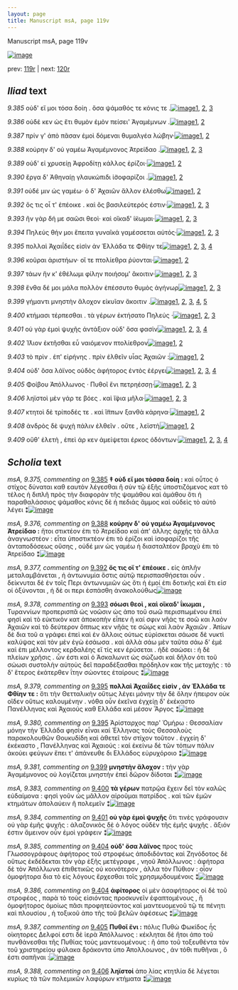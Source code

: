 ```yaml
---
layout: page
title: Manuscript msA, page 119v
---
```


Manuscript msA, page 119v

[![image](http://www.homermultitext.org/iipsrv?OBJ=IIP,1.0&FIF=/project/homer/pyramidal/deepzoom/hmt/vaimg/2017a/VA119VN_0622.tif&WID=100&CVT=JPEG)](http://www.homermultitext.org/ict2/?urn=urn:cite2:hmt:vaimg.2017a:VA119VN_0622)

prev:  [119r](../119r/) | next:  [120r](../120r/)

## *Iliad* text

*9.385* <a id="9.385"/> οὐδ' εἴ μοι τόσα δοίη . ὅσα ψάμαθός τε κόνις τε .[![image](http://www.homermultitext.org/iipsrv?OBJ=IIP,1.0&FIF=/project/homer/pyramidal/deepzoom/hmt/vaimg/2017a/VA119VN_0622.tif&RGN=0.498,0.2195,0.3577,0.0218&WID=1000&CVT=JPEG)](http://www.homermultitext.org/ict2/?urn=urn:cite2:hmt:vaimg.2017a:VA119VN_0622@0.498,0.2195,0.3577,0.0218)[1](#msA_9.667), [2](#msA_9.375), [3](#msA_9.1)

*9.386* <a id="9.386"/> οὐδέ κεν ὡς ἔτι θυμὸν ἐμὸν πείσει' Ἀγαμέμνων .[![image](http://www.homermultitext.org/iipsrv?OBJ=IIP,1.0&FIF=/project/homer/pyramidal/deepzoom/hmt/vaimg/2017a/VA119VN_0622.tif&RGN=0.496,0.2398,0.3577,0.0218&WID=1000&CVT=JPEG)](http://www.homermultitext.org/ict2/?urn=urn:cite2:hmt:vaimg.2017a:VA119VN_0622@0.496,0.2398,0.3577,0.0218)[1](#msA_9.667), [2](#msA_9.1)

*9.387* <a id="9.387"/> πρίν γ' ἀπὸ πᾶσαν ἐμοὶ δόμεναι θυμαλγέα λώβην·[![image](http://www.homermultitext.org/iipsrv?OBJ=IIP,1.0&FIF=/project/homer/pyramidal/deepzoom/hmt/vaimg/2017a/VA119VN_0622.tif&RGN=0.494,0.2617,0.3727,0.0218&WID=1000&CVT=JPEG)](http://www.homermultitext.org/ict2/?urn=urn:cite2:hmt:vaimg.2017a:VA119VN_0622@0.494,0.2617,0.3727,0.0218)[1](#msA_9.667), [2](#msA_9.1)

*9.388* <a id="9.388"/> κούρην δ' οὐ γαμέω Ἀγαμέμνονος Ἀτρείδαο .[![image](http://www.homermultitext.org/iipsrv?OBJ=IIP,1.0&FIF=/project/homer/pyramidal/deepzoom/hmt/vaimg/2017a/VA119VN_0622.tif&RGN=0.494,0.2789,0.3727,0.0218&WID=1000&CVT=JPEG)](http://www.homermultitext.org/ict2/?urn=urn:cite2:hmt:vaimg.2017a:VA119VN_0622@0.494,0.2789,0.3727,0.0218)[1](#msA_9.667), [2](#msA_9.376), [3](#msA_9.1)

*9.389* <a id="9.389"/> οὐδ' εἰ χρυσείῃ Ἀφροδίτῃ κάλλος ἐρίζοι·[![image](http://www.homermultitext.org/iipsrv?OBJ=IIP,1.0&FIF=/project/homer/pyramidal/deepzoom/hmt/vaimg/2017a/VA119VN_0622.tif&RGN=0.493,0.297,0.3727,0.0218&WID=1000&CVT=JPEG)](http://www.homermultitext.org/ict2/?urn=urn:cite2:hmt:vaimg.2017a:VA119VN_0622@0.493,0.297,0.3727,0.0218)[1](#msA_9.667), [2](#msA_9.1)

*9.390* <a id="9.390"/> ἔργα δ' Ἀθηναίῃ γλαυκώπιδι ἰ̈σοφαρίζοι .[![image](http://www.homermultitext.org/iipsrv?OBJ=IIP,1.0&FIF=/project/homer/pyramidal/deepzoom/hmt/vaimg/2017a/VA119VN_0622.tif&RGN=0.491,0.3165,0.3727,0.0218&WID=1000&CVT=JPEG)](http://www.homermultitext.org/ict2/?urn=urn:cite2:hmt:vaimg.2017a:VA119VN_0622@0.491,0.3165,0.3727,0.0218)[1](#msA_9.667), [2](#msA_9.1)

*9.391* <a id="9.391"/> οὐδέ μιν ὡς γαμέω· ὁ δ' Ἀχαιῶν ἄλλον ἑλέσθω[![image](http://www.homermultitext.org/iipsrv?OBJ=IIP,1.0&FIF=/project/homer/pyramidal/deepzoom/hmt/vaimg/2017a/VA119VN_0622.tif&RGN=0.488,0.3346,0.3727,0.0218&WID=1000&CVT=JPEG)](http://www.homermultitext.org/ict2/?urn=urn:cite2:hmt:vaimg.2017a:VA119VN_0622@0.488,0.3346,0.3727,0.0218)[1](#msA_9.667), [2](#msA_9.1)

*9.392* <a id="9.392"/> ὅς τις οἷ τ' ἐπέοικε . καὶ ὃς βασιλεύτερός ἐστιν·[![image](http://www.homermultitext.org/iipsrv?OBJ=IIP,1.0&FIF=/project/homer/pyramidal/deepzoom/hmt/vaimg/2017a/VA119VN_0622.tif&RGN=0.486,0.3541,0.3727,0.0218&WID=1000&CVT=JPEG)](http://www.homermultitext.org/ict2/?urn=urn:cite2:hmt:vaimg.2017a:VA119VN_0622@0.486,0.3541,0.3727,0.0218)[1](#msA_9.667), [2](#msA_9.377), [3](#msA_9.1)

*9.393* <a id="9.393"/> ἢν γὰρ δή με σαῶσι θεοὶ· καὶ οἴκαδ' ί̈κωμαι·[![image](http://www.homermultitext.org/iipsrv?OBJ=IIP,1.0&FIF=/project/homer/pyramidal/deepzoom/hmt/vaimg/2017a/VA119VN_0622.tif&RGN=0.485,0.3714,0.3727,0.0218&WID=1000&CVT=JPEG)](http://www.homermultitext.org/ict2/?urn=urn:cite2:hmt:vaimg.2017a:VA119VN_0622@0.485,0.3714,0.3727,0.0218)[1](#msA_9.667), [2](#msA_9.378), [3](#msA_9.1)

*9.394* <a id="9.394"/> Πηλεύς θήν μοι ἔπειτα γυναῖκά γαμέσσεται αὐτός·[![image](http://www.homermultitext.org/iipsrv?OBJ=IIP,1.0&FIF=/project/homer/pyramidal/deepzoom/hmt/vaimg/2017a/VA119VN_0622.tif&RGN=0.501,0.3925,0.3918,0.0218&WID=1000&CVT=JPEG)](http://www.homermultitext.org/ict2/?urn=urn:cite2:hmt:vaimg.2017a:VA119VN_0622@0.501,0.3925,0.3918,0.0218)[1](#msA_9.667), [2](#msAim_9.390), [3](#msA_9.1)

*9.395* <a id="9.395"/> πολλαὶ Ἀχαιΐδες εἰσὶν ἀν Ἑλλάδα τε Φθίην τε[![image](http://www.homermultitext.org/iipsrv?OBJ=IIP,1.0&FIF=/project/homer/pyramidal/deepzoom/hmt/vaimg/2017a/VA119VN_0622.tif&RGN=0.498,0.4098,0.3928,0.0218&WID=1000&CVT=JPEG)](http://www.homermultitext.org/ict2/?urn=urn:cite2:hmt:vaimg.2017a:VA119VN_0622@0.498,0.4098,0.3928,0.0218)[1](#msA_9.667), [2](#msA_9.379), [3](#msA_9.380), [4](#msA_9.1)

*9.396* <a id="9.396"/> κοῦραι ἀριστήων· οἵ τε πτολίεθρα ῥύονται·[![image](http://www.homermultitext.org/iipsrv?OBJ=IIP,1.0&FIF=/project/homer/pyramidal/deepzoom/hmt/vaimg/2017a/VA119VN_0622.tif&RGN=0.496,0.4286,0.3928,0.0218&WID=1000&CVT=JPEG)](http://www.homermultitext.org/ict2/?urn=urn:cite2:hmt:vaimg.2017a:VA119VN_0622@0.496,0.4286,0.3928,0.0218)[1](#msA_9.667), [2](#msA_9.1)

*9.397* <a id="9.397"/> τάων ἥν κ' ἐθέλωμι φίλην ποιήσομ' ἄκοιτιν·[![image](http://www.homermultitext.org/iipsrv?OBJ=IIP,1.0&FIF=/project/homer/pyramidal/deepzoom/hmt/vaimg/2017a/VA119VN_0622.tif&RGN=0.501,0.4474,0.3928,0.0218&WID=1000&CVT=JPEG)](http://www.homermultitext.org/ict2/?urn=urn:cite2:hmt:vaimg.2017a:VA119VN_0622@0.501,0.4474,0.3928,0.0218)[1](#msA_9.667), [2](#msAim_9.391), [3](#msA_9.1)

*9.398* <a id="9.398"/> ἔνθα δέ μοι μάλα πολλὸν ἐπέσσυτο θυμὸς ἀγήνωρ[![image](http://www.homermultitext.org/iipsrv?OBJ=IIP,1.0&FIF=/project/homer/pyramidal/deepzoom/hmt/vaimg/2017a/VA119VN_0622.tif&RGN=0.5,0.4647,0.3928,0.0218&WID=1000&CVT=JPEG)](http://www.homermultitext.org/ict2/?urn=urn:cite2:hmt:vaimg.2017a:VA119VN_0622@0.5,0.4647,0.3928,0.0218)[1](#msA_9.667), [2](#msA_9.382), [3](#msA_9.1)

*9.399* <a id="9.399"/> γήμαντι μνηστὴν ἄλοχον εἰκυῖαν ἄκοιτιν .[![image](http://www.homermultitext.org/iipsrv?OBJ=IIP,1.0&FIF=/project/homer/pyramidal/deepzoom/hmt/vaimg/2017a/VA119VN_0622.tif&RGN=0.488,0.4872,0.3928,0.0218&WID=1000&CVT=JPEG)](http://www.homermultitext.org/ict2/?urn=urn:cite2:hmt:vaimg.2017a:VA119VN_0622@0.488,0.4872,0.3928,0.0218)[1](#msA_9.381), [2](#msA_9.667), [3](#msAext_9.396), [4](#msAim_9.393), [5](#msA_9.1)

*9.400* <a id="9.400"/> κτήμασι τέρπεσθαι . τὰ γέρων ἐκτήσατο Πηλεύς ·[![image](http://www.homermultitext.org/iipsrv?OBJ=IIP,1.0&FIF=/project/homer/pyramidal/deepzoom/hmt/vaimg/2017a/VA119VN_0622.tif&RGN=0.507,0.503,0.4068,0.0248&WID=1000&CVT=JPEG)](http://www.homermultitext.org/ict2/?urn=urn:cite2:hmt:vaimg.2017a:VA119VN_0622@0.507,0.503,0.4068,0.0248)[1](#msA_9.667), [2](#msA_9.383), [3](#msA_9.1)

*9.401* <a id="9.401"/> οὐ γὰρ ἐμοὶ ψυχῆς ἀντάξιον οὐδ' ὅσα φασὶν[![image](http://www.homermultitext.org/iipsrv?OBJ=IIP,1.0&FIF=/project/homer/pyramidal/deepzoom/hmt/vaimg/2017a/VA119VN_0622.tif&RGN=0.502,0.5233,0.4068,0.0248&WID=1000&CVT=JPEG)](http://www.homermultitext.org/ict2/?urn=urn:cite2:hmt:vaimg.2017a:VA119VN_0622@0.502,0.5233,0.4068,0.0248)[1](#msA_9.667), [2](#msAint_9.395), [3](#msA_9.384), [4](#msA_9.1)

*9.402* <a id="9.402"/> Ί̈λιον ἐκτῆσθαι εὖ ναιόμενον πτολίεθρον[![image](http://www.homermultitext.org/iipsrv?OBJ=IIP,1.0&FIF=/project/homer/pyramidal/deepzoom/hmt/vaimg/2017a/VA119VN_0622.tif&RGN=0.5,0.5429,0.4068,0.0248&WID=1000&CVT=JPEG)](http://www.homermultitext.org/ict2/?urn=urn:cite2:hmt:vaimg.2017a:VA119VN_0622@0.5,0.5429,0.4068,0.0248)[1](#msA_9.667), [2](#msA_9.1)

*9.403* <a id="9.403"/> τὸ πρὶν . ἐπ' εἰρήνης . πρὶν ἐλθεῖν υἷας Ἀχαιῶν :[![image](http://www.homermultitext.org/iipsrv?OBJ=IIP,1.0&FIF=/project/homer/pyramidal/deepzoom/hmt/vaimg/2017a/VA119VN_0622.tif&RGN=0.496,0.5639,0.4068,0.0248&WID=1000&CVT=JPEG)](http://www.homermultitext.org/ict2/?urn=urn:cite2:hmt:vaimg.2017a:VA119VN_0622@0.496,0.5639,0.4068,0.0248)[1](#msA_9.667), [2](#msA_9.1)

*9.404* <a id="9.404"/> οὐδ' ὅσα λάϊνος οὐδὸς ἀφήτορος ἐντὸς ἐέργει[![image](http://www.homermultitext.org/iipsrv?OBJ=IIP,1.0&FIF=/project/homer/pyramidal/deepzoom/hmt/vaimg/2017a/VA119VN_0622.tif&RGN=0.501,0.5805,0.4068,0.0248&WID=1000&CVT=JPEG)](http://www.homermultitext.org/ict2/?urn=urn:cite2:hmt:vaimg.2017a:VA119VN_0622@0.501,0.5805,0.4068,0.0248)[1](#msA_9.667), [2](#msA_9.386), [3](#msA_9.385), [4](#msA_9.1)

*9.405* <a id="9.405"/> Φοίβου Ἀπόλλωνος · Πυθοῖ ἔνι πετρηέσσῃ·[![image](http://www.homermultitext.org/iipsrv?OBJ=IIP,1.0&FIF=/project/homer/pyramidal/deepzoom/hmt/vaimg/2017a/VA119VN_0622.tif&RGN=0.496,0.6023,0.4068,0.0248&WID=1000&CVT=JPEG)](http://www.homermultitext.org/ict2/?urn=urn:cite2:hmt:vaimg.2017a:VA119VN_0622@0.496,0.6023,0.4068,0.0248)[1](#msA_9.667), [2](#msA_9.387), [3](#msA_9.1)

*9.406* <a id="9.406"/> ληϊστοὶ μὲν γάρ τε βόες . καὶ ἴ̈φια μῆλα·[![image](http://www.homermultitext.org/iipsrv?OBJ=IIP,1.0&FIF=/project/homer/pyramidal/deepzoom/hmt/vaimg/2017a/VA119VN_0622.tif&RGN=0.493,0.6188,0.4068,0.0248&WID=1000&CVT=JPEG)](http://www.homermultitext.org/ict2/?urn=urn:cite2:hmt:vaimg.2017a:VA119VN_0622@0.493,0.6188,0.4068,0.0248)[1](#msA_9.667), [2](#msA_9.1), [3](#msA_9.388)

*9.407* <a id="9.407"/> κτητοὶ δὲ τρίποδές τε . καὶ ἵ̈ππων ξανθὰ κάρηνα·[![image](http://www.homermultitext.org/iipsrv?OBJ=IIP,1.0&FIF=/project/homer/pyramidal/deepzoom/hmt/vaimg/2017a/VA119VN_0622.tif&RGN=0.503,0.6346,0.4068,0.0248&WID=1000&CVT=JPEG)](http://www.homermultitext.org/ict2/?urn=urn:cite2:hmt:vaimg.2017a:VA119VN_0622@0.503,0.6346,0.4068,0.0248)[1](#msA_9.667), [2](#msA_9.1)

*9.408* <a id="9.408"/> ἀνδρὸς δὲ ψυχὴ πάλιν ἐλθεῖν . οὔτε , λεϊστὴ[![image](http://www.homermultitext.org/iipsrv?OBJ=IIP,1.0&FIF=/project/homer/pyramidal/deepzoom/hmt/vaimg/2017a/VA119VN_0622.tif&RGN=0.503,0.6511,0.4068,0.0248&WID=1000&CVT=JPEG)](http://www.homermultitext.org/ict2/?urn=urn:cite2:hmt:vaimg.2017a:VA119VN_0622@0.503,0.6511,0.4068,0.0248)[1](#msA_9.667), [2](#msA_9.1)

*9.409* <a id="9.409"/> οὔθ' ἑλετὴ , ἐπεὶ άρ κεν ἀμείψεται έρκος ὀδόντων·[![image](http://www.homermultitext.org/iipsrv?OBJ=IIP,1.0&FIF=/project/homer/pyramidal/deepzoom/hmt/vaimg/2017a/VA119VN_0622.tif&RGN=0.503,0.6737,0.4068,0.0248&WID=1000&CVT=JPEG)](http://www.homermultitext.org/ict2/?urn=urn:cite2:hmt:vaimg.2017a:VA119VN_0622@0.503,0.6737,0.4068,0.0248)[1](#msA_9.667), [2](#msAim_9.394), [3](#msA_9.389), [4](#msA_9.1)

## *Scholia* text

*msA, 9.375, commenting on* [9.385](#9.385)  <a id="msA_9.375"/> **‡ οὐδ εἴ μοι τόσσα δοίη :** καὶ οὗτος ὁ στίχος δύναται καθ εαυτὸν λέγεσθαι ἢ σὺν τῷ ἑξῆς ὑποστιζόμενος κατ τὸ τέλος ἡ διπλῆ πρὸς τὴν διαφορὰν τῆς ψαμάθου καὶ ἀμάθου ὅτι ἡ παραθαλάσσιος ψάμαθος κόνις δὲ ἡ πεδιάς ἄμμος καὶ οὐδεὶς τὸ αὐτὸ λέγει ⁑[![image](http://www.homermultitext.org/iipsrv?OBJ=IIP,1.0&FIF=/project/homer/pyramidal/deepzoom/hmt/vaimg/2017a/VA119VN_0622.tif&RGN=0.2272,0.1104,0.6807,0.0338&WID=1000&CVT=JPEG)](http://www.homermultitext.org/ict2/?urn=urn:cite2:hmt:vaimg.2017a:VA119VN_0622@0.2272,0.1104,0.6807,0.0338)

*msA, 9.376, commenting on* [9.388](#9.388)  <a id="msA_9.376"/> **κούρην δ' οὐ γαμέω Ἀγαμέμνονος Ἀτρείδαο :** ἤτοι στικτέον ἐπι τὸ Ἀτρείδαο καὶ ἀπ' άλλης ἀρχῆς τὰ ἄλλα ἀναγνωστέον : εἶτα ὑποστικτέον ἐπι τὸ ἐρίζοι καὶ ἰσοφαρίζοι τῆς ἀνταποδόσεως οὔσης , οὐδέ μιν ὡς γαμέω ἠ διασταλτέον βραχὺ ἐπι τὸ Ἀτρείδαο ⁑[![image](http://www.homermultitext.org/iipsrv?OBJ=IIP,1.0&FIF=/project/homer/pyramidal/deepzoom/hmt/vaimg/2017a/VA119VN_0622.tif&RGN=0.2372,0.139,0.6577,0.0248&WID=1000&CVT=JPEG)](http://www.homermultitext.org/ict2/?urn=urn:cite2:hmt:vaimg.2017a:VA119VN_0622@0.2372,0.139,0.6577,0.0248)

*msA, 9.377, commenting on* [9.392](#9.392)  <a id="msA_9.377"/> **ὅς τις οἴ τ' ἐπέοικε .** εἰς ἁπλῆν μεταλαμβάνεται , ἡ ἀντωνυμία ὅστις αὐτῷ περισπασθήσεται οὖν . δείκνυται δὲ ἐν τοῖς Περι ἀντωνυμιῶν ὡς ὅτι ἡ ἐμοί ἐπι δοτικῆς καὶ ἔτι εἱσ οί ὀξύνονται , ἡ δὲ οι περι ἐσπάσθη ἀνακολούθως[![image](http://www.homermultitext.org/iipsrv?OBJ=IIP,1.0&FIF=/project/homer/pyramidal/deepzoom/hmt/vaimg/2017a/VA119VN_0622.tif&RGN=0.2292,0.166,0.6577,0.0285&WID=1000&CVT=JPEG)](http://www.homermultitext.org/ict2/?urn=urn:cite2:hmt:vaimg.2017a:VA119VN_0622@0.2292,0.166,0.6577,0.0285)

*msA, 9.378, commenting on* [9.393](#9.393)  <a id="msA_9.378"/> **σόωσι θεοὶ , καὶ οἴκαδ' ΐκωμαι ,** Τυραννίων προπερισπᾶ ὡς νοῶσιν ὡς ἀπο τοῦ σωῶ περισπωμένου ἐπεὶ φησὶ καὶ τὸ εὐκτικὸν κατ ἀποκοπὴν εἶπεν ῆ καί σφιν νῆάς τε σοῶ και λαὸν Ἀχαιῶν καὶ τὸ δεύτερον ὅππως κεν νῆάς τε σώῳς καὶ λαὸν Ἀχαιῶν . Ἀπίων δὲ δια τοῦ α γράφει ἐπεὶ καὶ ἐν ἄλλοις ούτως εὑρίσκεται σάωσε δὲ νυκτὶ καλύψας καὶ τὸν μὲν ἐγὼ ἐσάωσα . καὶ ἀλλὰ σάω μὲν ταῦτα σάω δ' ἐμὲ καὶ ἐπι μέλλοντος κερδαλέης εἴ τίς κεν ἐρύσεται . ἡδὲ σαώσει : ἡ δὲ πλείων χρῆσις . ὧν ἐστι καὶ ὁ Ἀσκαλωνιτ ὡς σώζωσι καὶ δῆλον ότι τοῦ σώωσι συστολὴν αὐτοὺς δεῖ παραδέξασθαι πρόδηλον κακ τῆς μετοχῆς : τὸ δ' ἕτερος ἐκάτερθεν ΐτην σώοντες ἑταίρους ⁑[![image](http://www.homermultitext.org/iipsrv?OBJ=IIP,1.0&FIF=/project/homer/pyramidal/deepzoom/hmt/vaimg/2017a/VA119VN_0622.tif&RGN=0.2262,0.1976,0.6577,0.151&WID=1000&CVT=JPEG)](http://www.homermultitext.org/ict2/?urn=urn:cite2:hmt:vaimg.2017a:VA119VN_0622@0.2262,0.1976,0.6577,0.151)

*msA, 9.379, commenting on* [9.395](#9.395)  <a id="msA_9.379"/> **πολλαὶ Ἀχαιΐδες εἰσὶν , ἀν Ἑλλάδα τε Φθίην τε :** ὅτι τὴν Θετταλικὴν οὕτως λέγει μόνην τὴν δὲ ὅλην ήπειρον οὐκ οῖδεν οὕτως καλουμένην . νόθα οὖν ἐκεῖνα ἐγχείῃ δ' ἐκέκαστο Πανέλληνας καὶ Ἀχαιούς καθ Ελλάδα καὶ μέσον Ἄργος ⁑[![image](http://www.homermultitext.org/iipsrv?OBJ=IIP,1.0&FIF=/project/homer/pyramidal/deepzoom/hmt/vaimg/2017a/VA119VN_0622.tif&RGN=0.2162,0.3418,0.2352,0.0639&WID=1000&CVT=JPEG)](http://www.homermultitext.org/ict2/?urn=urn:cite2:hmt:vaimg.2017a:VA119VN_0622@0.2162,0.3418,0.2352,0.0639)

*msA, 9.380, commenting on* [9.395](#9.395)  <a id="msA_9.380"/> Ἀρίσταρχος παρ' Ὁμήρω : Θεσσαλίαν μόνην τὴν Ἑλλάδα φησὶν εἶναι καί Ἑλληνας τοὺς Θεσσαλοὺς παρακολουθῶν Θουκυδίδη καὶ ἀθετεῖ τὸν στίχον τοῦτον . ἐγχείη δ' ἑκέκαστο , Πανέλληνας καὶ Ἀχαιούς : καὶ ἐκείνω δὲ τῶν τόπων πάλιν ἀκούει φεύγων ἔπει τ' ἀπάνευθε δι Ελλάδος εὐρυχόροιο ⁑[![image](http://www.homermultitext.org/iipsrv?OBJ=IIP,1.0&FIF=/project/homer/pyramidal/deepzoom/hmt/vaimg/2017a/VA119VN_0622.tif&RGN=0.2162,0.4005,0.2352,0.0639&WID=1000&CVT=JPEG)](http://www.homermultitext.org/ict2/?urn=urn:cite2:hmt:vaimg.2017a:VA119VN_0622@0.2162,0.4005,0.2352,0.0639)

*msA, 9.381, commenting on* [9.399](#9.399)  <a id="msA_9.381"/> **μνηστὴν ἄλοχον :** τὴν γὰρ Ἀγαμέμνονος οὐ λογίζεται μνηστήν ἐπεὶ δῶρον δίδοται ⁑[![image](http://www.homermultitext.org/iipsrv?OBJ=IIP,1.0&FIF=/project/homer/pyramidal/deepzoom/hmt/vaimg/2017a/VA119VN_0622.tif&RGN=0.2192,0.4778,0.2352,0.0316&WID=1000&CVT=JPEG)](http://www.homermultitext.org/ict2/?urn=urn:cite2:hmt:vaimg.2017a:VA119VN_0622@0.2192,0.4778,0.2352,0.0316)

*msA, 9.383, commenting on* [9.400](#9.400)  <a id="msA_9.383"/> **τὰ γέρων** πατρῷα ἔχειν δεῖ τὸν καλῶς εὐδαίμονα : φησὶ γοῦν ὡς μᾶλλον αἱροῦμαι πατρίδος . καὶ τῶν ἐμῶν κτημάτων ἀπολαύειν ἢ πολεμεῖν ⁑[![image](http://www.homermultitext.org/iipsrv?OBJ=IIP,1.0&FIF=/project/homer/pyramidal/deepzoom/hmt/vaimg/2017a/VA119VN_0622.tif&RGN=0.2152,0.5394,0.2352,0.0451&WID=1000&CVT=JPEG)](http://www.homermultitext.org/ict2/?urn=urn:cite2:hmt:vaimg.2017a:VA119VN_0622@0.2152,0.5394,0.2352,0.0451)

*msA, 9.384, commenting on* [9.401](#9.401)  <a id="msA_9.384"/> **οὐ γὰρ ἐμοὶ ψυχῆς** ὅτι τινὲς γράφουσιν οὐ γὰρ ἐμῆς ψυχῆς : ἀλαζονικὸς δὲ ὁ λόγος οὐδὲν τῆς ἐμῆς ψυχῆς . ἄξιόν ἐστιν ἄμεινον οὖν ἐμοὶ γράφειν ⁑[![image](http://www.homermultitext.org/iipsrv?OBJ=IIP,1.0&FIF=/project/homer/pyramidal/deepzoom/hmt/vaimg/2017a/VA119VN_0622.tif&RGN=0.2122,0.5845,0.2352,0.0503&WID=1000&CVT=JPEG)](http://www.homermultitext.org/ict2/?urn=urn:cite2:hmt:vaimg.2017a:VA119VN_0622@0.2122,0.5845,0.2352,0.0503)

*msA, 9.385, commenting on* [9.404](#9.404)  <a id="msA_9.385"/> **οὐδ' ὅσα λάϊνος** προς τοὺς Γλωσσογράφους ἀφήτορος τοῦ στροφέως ἀποδιδόντας καὶ Ζηνόδοτος δὲ οὕτως ἐκδέδεκται τὸν γὰρ ἑξῆς μετέγραφε , νηοῦ Ἀπόλλωνος : ἀφήτορα δὲ τὸν Ἀπόλλωνα ἐπιθετικῶς οὐ κοινότερον , ἀλλα τὸν Πύθιον : οἷον ὁμοφήτορα δια τὸ εἰς λόγους ἔρχεσθαι τοῖς χρησμῳδουμένοις ⁑[![image](http://www.homermultitext.org/iipsrv?OBJ=IIP,1.0&FIF=/project/homer/pyramidal/deepzoom/hmt/vaimg/2017a/VA119VN_0622.tif&RGN=0.2232,0.6319,0.2402,0.0781&WID=1000&CVT=JPEG)](http://www.homermultitext.org/ict2/?urn=urn:cite2:hmt:vaimg.2017a:VA119VN_0622@0.2232,0.6319,0.2402,0.0781)

*msA, 9.386, commenting on* [9.404](#9.404)  <a id="msA_9.386"/> **ἀφίτορος** οἱ μὲν ἀσαφήτορος οἱ δὲ τοῦ στροφέος , παρὰ τὸ τοὺς εἰσιόντας προσκυνεῖν ἐφαπτομένους , ἢ ὀμοφήτορος ὁμοίως πᾶσι προφητεύοντος καὶ μαντευομενοῦ τῷ τε πένητι καὶ πλουσίου , ἡ τοξικοῦ ἀπο τῆς τοῦ βελῶν ἀφέσεως ⁑[![image](http://www.homermultitext.org/iipsrv?OBJ=IIP,1.0&FIF=/project/homer/pyramidal/deepzoom/hmt/vaimg/2017a/VA119VN_0622.tif&RGN=0.2192,0.7077,0.6857,0.0368&WID=1000&CVT=JPEG)](http://www.homermultitext.org/ict2/?urn=urn:cite2:hmt:vaimg.2017a:VA119VN_0622@0.2192,0.7077,0.6857,0.0368)

*msA, 9.387, commenting on* [9.405](#9.405)  <a id="msA_9.387"/> **Πυθοῖ ἔνι :** πόλις Πυθὼ Φωκίδος ἧς οἰκητορες Δελφοί εστι δὲ ἱερὰ Ἀπόλλωνος : κέκληται δὲ ἥτοι ἀπο τοῦ πυνθάνεσθαι τῆς Πυθίας τοὺς μαντευομένους : ἢ ἀπο τοῦ τοξευθέντα τὸν τοῦ χριστηρείου φύλακα δράκοντα ὑπο Ἀπολλοωνος , ἀν τόθι πυθῆναι , ὅ ἐστι σαπῆναι :[![image](http://www.homermultitext.org/iipsrv?OBJ=IIP,1.0&FIF=/project/homer/pyramidal/deepzoom/hmt/vaimg/2017a/VA119VN_0622.tif&RGN=0.2192,0.7303,0.6857,0.0368&WID=1000&CVT=JPEG)](http://www.homermultitext.org/ict2/?urn=urn:cite2:hmt:vaimg.2017a:VA119VN_0622@0.2192,0.7303,0.6857,0.0368)

*msA, 9.388, commenting on* [9.406](#9.406)  <a id="msA_9.388"/> **ληϊστοί** ἀπο λίας κτητλία δὲ λέγεται κυρίως τὰ τῶν πολεμικῶν λαφύρων κτήματα ⁑[![image](http://www.homermultitext.org/iipsrv?OBJ=IIP,1.0&FIF=/project/homer/pyramidal/deepzoom/hmt/vaimg/2017a/VA119VN_0622.tif&RGN=0.3754,0.7521,0.4925,0.0203&WID=1000&CVT=JPEG)](http://www.homermultitext.org/ict2/?urn=urn:cite2:hmt:vaimg.2017a:VA119VN_0622@0.3754,0.7521,0.4925,0.0203)